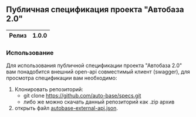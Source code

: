 ## Публичная спецификация проекта "Автобаза 2.0"

| Релиз | 1.0.0 |
|-------|--------|

### Использование

Для использования публичной спецификации проекта "Автобаза 2.0" вам понадобится внешний open-api совместимый клиент (swagger), для просмотра спецификации вам необходимо: 

1. Клонировать репозиторий:
   - git clone https://github.com/auto-base/specs.git
   - либо же можно скачать данный репозиторий как .zip архив
2. открыть файл [autobase-external-api.json](autobase-external-api.json).
